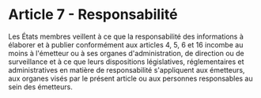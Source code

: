 # Article 7 - Responsabilité


Les États membres veillent à ce que la responsabilité des informations à élaborer et à publier conformément aux articles 4, 5, 6 et 16 incombe au moins à l'émetteur ou à ses organes d'administration, de direction ou de surveillance et à ce que leurs dispositions législatives, réglementaires et administratives en matière de responsabilité s'appliquent aux émetteurs, aux organes visés par le présent article ou aux personnes responsables au sein des émetteurs.
